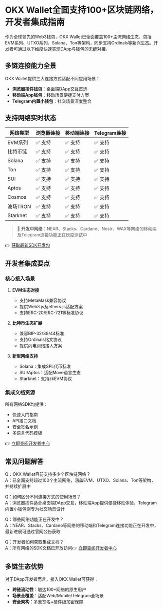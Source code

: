 # OKX Wallet全面支持100+区块链网络，开发者集成指南

作为全球领先的Web3钱包，OKX Wallet已全面覆盖100+主流网络生态，包括EVM系列、UTXO系列、Solana、Ton等架构，同步支持Ordinals等新兴生态。开发者可通过以下维度快速实现DApp与钱包的无缝对接。

## 多链连接能力全景

OKX Wallet提供三大连接方式适配不同应用场景：
- **浏览器插件钱包**：桌面端DApp交互首选
- **移动端App钱包**：移动场景便捷支付方案
- **Telegram内置小钱包**：社交场景深度整合

## 支持网络实时状态

| 网络类型    | 浏览器连接 | 移动端连接 | Telegram连接 |
|------------|------------|------------|---------------|
| EVM系列    | ✅ 支持     | ✅ 支持     | ✅ 支持        |
| 比特币链    | ✅ 支持     | ✅ 支持     | ✅ 支持        |
| Solana     | ✅ 支持     | ✅ 支持     | ✅ 支持        |
| Ton        | ✅ 支持     | ✅ 支持     | ✅ 支持        |
| SUI        | ✅ 支持     | ✅ 支持     | ✅ 支持        |
| Aptos      | ✅ 支持     | ✅ 支持     | ✅ 支持        |
| Cosmos     | ✅ 支持     | ✅ 支持     | ✅ 支持        |
| 波场TRON    | ✅ 支持     | ✅ 支持     | ✅ 支持        |
| Starknet   | ✅ 支持     | ✅ 支持     | ✅ 支持        |

> 🚧 **开发中网络**：NEAR、Stacks、Cardano、Nostr、WAX等网络的移动端及Telegram连接功能正在灰度测试中

👉 [获取最新SDK开发包](https://bit.ly/okx_welcome)

## 开发者集成要点

### 核心接入场景
1. **EVM生态对接**
   - 支持MetaMask兼容协议
   - 提供Web3.js及ethers.js适配方案
   - 支持ERC-20/ERC-721等标准协议

2. **比特币生态扩展**
   - 兼容BIP-32/39/44标准
   - 支持Ordinals铭文协议
   - 提供闪电网络接入方案

3. **新型网络支持**
   - Solana：集成SPL代币标准
   - SUI/Aptos：适配Move语言生态
   - Starknet：支持zkEVM协议

### 集成文档资源
所有网络SDK均提供：
- 快速入门指南
- API接口文档
- 安全签名示例
- 多语言代码模板

👉 [立即查阅开发者中心](https://bit.ly/okx_welcome)

## 常见问题解答

Q：OKX Wallet目前支持多少个区块链网络？  
A：已全面支持超过100个主流网络，涵盖EVM、UTXO、Solana、Ton等架构，并持续扩展中

Q：如何区分不同连接方式的使用场景？  
A：浏览器插件适合桌面端DApp交互，移动端App提供便捷移动体验，Telegram内置小钱包则专为社交场景设计

Q：哪些网络功能正在开发中？  
A：NEAR、Stacks、Cardano等网络的移动端和Telegram连接功能正在开发中，最新进展可通过官网公告获取

Q：开发者如何获取集成文档？  
A：所有网络的SDK文档已开放访问👉 [立即查阅开发者中心](https://bit.ly/okx_welcome)

## 多链生态优势

对于DApp开发者而言，接入OKX Wallet可获得：
- **跨链流动性**：触达100+网络的原生用户
- **场景全覆盖**：适配Web/Mobile/Telegram全场景
- **安全架构**：多重签名+硬件级加密保障